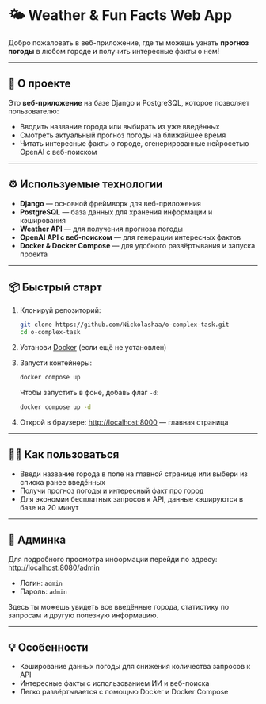 # 🌤️ Weather & Fun Facts Web App

Добро пожаловать в веб-приложение, где ты можешь узнать **прогноз погоды** в любом городе и получить интересные факты о нем!

---

## 🚀 О проекте

Это **веб-приложение** на базе Django и PostgreSQL, которое позволяет пользователю:

* Вводить название города или выбирать из уже введённых
* Смотреть актуальный прогноз погоды на ближайшее время
* Читать интересные факты о городе, сгенерированные нейросетью OpenAI с веб-поиском

---

## ⚙️ Используемые технологии

* **Django** — основной фреймворк для веб-приложения
* **PostgreSQL** — база данных для хранения информации и кэширования
* **Weather API** — для получения прогноза погоды
* **OpenAI API с веб-поиском** — для генерации интересных фактов
* **Docker & Docker Compose** — для удобного развёртывания и запуска проекта

---

## 📦 Быстрый старт

1. Клонируй репозиторий:

   ```bash
   git clone https://github.com/Nickolashaa/o-complex-task.git
   cd o-complex-task
   ```

2. Установи [Docker](https://www.docker.com/get-started) (если ещё не установлен)

3. Запусти контейнеры:

   ```bash
   docker compose up
   ```

   Чтобы запустить в фоне, добавь флаг `-d`:

   ```bash
   docker compose up -d
   ```

4. Открой в браузере:
   [http://localhost:8000](http://localhost:8000) — главная страница

---

## 🕵️‍♂️ Как пользоваться

* Введи название города в поле на главной странице или выбери из списка ранее введённых
* Получи прогноз погоды и интересный факт про город
* Для экономии бесплатных запросов к API, данные кэшируются в базе на 20 минут

---

## 🔐 Админка

Для подробного просмотра информации перейди по адресу:
[http://localhost:8080/admin](http://localhost:8080/admin)

* Логин: `admin`
* Пароль: `admin`

Здесь ты можешь увидеть все введённые города, статистику по запросам и другую полезную информацию.

---

## 💡 Особенности

* Кэширование данных погоды для снижения количества запросов к API
* Интересные факты с использованием ИИ и веб-поиска
* Легко развёртывается с помощью Docker и Docker Compose
